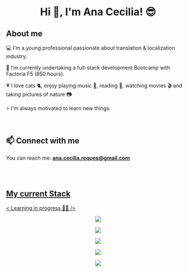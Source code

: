 <h1 align="center">Hi 🤘, I'm Ana Cecilia! 😎</h1>

## About me
💻 I'm a young professional passionate about translation & localization industry.

🌱 I’m currently undertaking a full-stack development Bootcamp with Factoria F5 (850 hours).

💗 I love cats 🐈, enjoy playing music 🎸, reading 📖, watching movies 🎬 and taking pictures of nature 📷

⚡ I'm always motivated to learn new things.

<br>

## 📫 Connect with me

You can reach me: **ana.cecilia.reques@gmail.com**
<a href="mailto:ana.cecilia.reques@gmail.com" target="blank"> 

<br><br>

## My current Stack 
< Learning in progress 👀💬 />

<p align="center">
  <img src="https://skillicons.dev/icons?i=vscode,)](https://skillicons.dev"/>
</p>
<p align="center">
   <img src="https://skillicons.dev/icons?i=git,github,)](https://skillicons.dev"/>
  </p>
<p align="center">
    <img src="https://skillicons.dev/icons?i=html,css,js,php,)](https://skillicons.dev"/>
</p>
<p align="center">
  <img src="https://skillicons.dev/icons?i=sass,bootstrap,tailwind,nodejs,react,jest,postman,)](https://skillicons.dev"/>
</p>
<p align="center">
  <img src="https://skillicons.dev/icons?i=figma,)](https://skillicons.dev"/>
</p>












